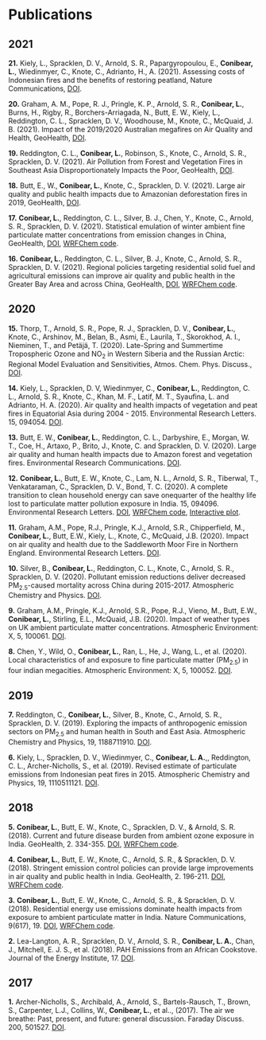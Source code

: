 # Publications

## 2021

**21\.** Kiely, L., Spracklen, D. V., Arnold, S. R., Papargyropoulou, E., **Conibear, L.**, Wiedinmyer, C., Knote, C., Adrianto, H., A. (2021). Assessing costs of Indonesian fires and the benefits of restoring peatland, Nature Communications, [DOI](https://doi.org/10.1038/s41467-021-27353-x).  

**20\.** Graham, A. M., Pope, R. J., Pringle, K. P., Arnold, S. R., **Conibear, L.**, Burns, H., Rigby, R., Borchers-Arriagada, N., Butt, E. W., Kiely, L., Reddington, C. L., Spracklen, D. V., Woodhouse, M., Knote, C., McQuaid, J. B. (2021). Impact of the 2019/2020 Australian megafires on Air Quality and Health, GeoHealth, [DOI](https://doi.org/10.1029/2021GH000454).  

**19\.** Reddington, C. L., **Conibear, L.**, Robinson, S., Knote, C., Arnold, S. R., Spracklen, D. V. (2021). Air Pollution from Forest and Vegetation Fires in Southeast Asia Disproportionately Impacts the Poor, GeoHealth, [DOI](https://doi.org/10.1029/2021GH000418).  

**18\.** Butt, E., W., **Conibear, L.**, Knote, C., Spracklen, D. V. (2021). Large air quality and public health impacts due to Amazonian deforestation fires in 2019, GeoHealth, [DOI](https://doi.org/10.1029/2021GH000429).  

**17\.** **Conibear, L.**, Reddington, C. L., Silver, B. J., Chen, Y., Knote, C., Arnold, S. R., Spracklen, D. V. (2021). Statistical emulation of winter ambient fine particulate matter concentrations from emission changes in China, GeoHealth, [DOI](https://doi.org/10.1029/2021GH000391), [WRFChem code](https://github.com/lukeconibear/papers_wrfotron/tree/master/WRFotron2.0_Conibear_2021_Geohealth_emulator).  

**16\.** **Conibear, L.**, Reddington, C. L., Silver, B. J., Knote, C., Arnold, S. R., Spracklen, D. V. (2021). Regional policies targeting residential solid fuel and agricultural emissions can improve air quality and public health in the Greater Bay Area and across China, GeoHealth, [DOI](https://doi.org/10.1029/2020GH000341), [WRFChem code](https://github.com/lukeconibear/papers_wrfotron/tree/master/WRFotron2.0_Conibear_2021_Geohealth_policies).  

## 2020

**15\.** Thorp, T., Arnold, S. R., Pope, R. J., Spracklen, D. V., **Conibear, L.**, Knote, C., Arshinov, M., Belan, B., Asmi, E., Laurila, T., Skorokhod, A. I., Nieminen, T., and Petäjä, T. (2020). Late-Spring and Summertime Tropospheric Ozone and NO<sub>2</sub> in Western Siberia and the Russian Arctic: Regional Model Evaluation and Sensitivities, Atmos. Chem. Phys. Discuss., [DOI](https://doi.org/10.5194/acp-2020-426).  

**14\.** Kiely, L., Spracklen, D. V, Wiedinmyer, C., **Conibear, L.**, Reddington, C. L., Arnold, S. R., Knote, C., Khan, M. F., Latif, M. T., Syaufina, L. and Adrianto, H. A. (2020). Air quality and health impacts of vegetation and peat fires in Equatorial Asia during 2004 - 2015. Environmental Research Letters. 15, 094054. [DOI](https://doi.org/10.1088/1748-9326/ab9a6c).  

**13\.** Butt, E. W., **Conibear, L.**, Reddington, C. L., Darbyshire, E., Morgan, W. T., Coe, H., Artaxo, P., Brito, J., Knote, C. and Spracklen, D. V. (2020). Large air quality and human health impacts due to Amazon forest and vegetation fires. Environmental Research Communications. [DOI](https://doi.org/10.1088/2515-7620/abb0db).  

**12\.** **Conibear, L.**, Butt, E. W., Knote, C., Lam, N. L., Arnold, S. R., Tiberwal, T., Venkataraman, C., Spracklen, D. V., Bond, T. C. (2020). A complete transition to clean household energy can save onequarter of the healthy life lost to particulate matter pollution exposure in India. 15, 094096. Environmental Research Letters. [DOI](https://doi.org/10.1088/1748-9326/ab8e8a), [WRFChem code](https://github.com/lukeconibear/papers_wrfotron/tree/master/WRFotron2.0_Conibear_2020_EnvironmentalResearchLetters), [Interactive plot](https://www.lukeconibear.com/plot_india_solid_fuel.html).  

**11\.** Graham, A.M., Pope, R.J., Pringle, K.J., Arnold, S.R., Chipperfield, M., **Conibear, L.**, Butt, E.W., Kiely, L., Knote, C., McQuaid, J.B. (2020). Impact on air quality and health due to the Saddleworth Moor Fire in Northern England. Environmental Research Letters. [DOI](https://doi.org/10.1088/1748-9326/ab8496).  

**10\.** Silver, B., **Conibear, L.**, Reddington, C. L., Knote, C., Arnold, S. R., Spracklen, D. V. (2020). Pollutant emission reductions deliver decreased PM<sub>2.5</sub>-caused mortality across China during 2015-2017. Atmospheric Chemistry and Physics. [DOI](https://doi.org/10.5194/acp-2019-1141).  

**9\.** Graham, A.M., Pringle, K.J., Arnold, S.R., Pope, R.J., Vieno, M., Butt, E.W., **Conibear, L.**, Stirling, E.L., McQuaid, J.B. (2020). Impact of weather types on UK ambient particulate matter concentrations. Atmospheric Environment: X, 5, 100061. [DOI](https://doi.org/10.1016/j.aeaoa.2019.100061).  

**8\.** Chen, Y., Wild, O., **Conibear, L.**, Ran, L., He, J., Wang, L., et al. (2020). Local characteristics of and exposure to fine particulate matter (PM<sub>2.5</sub>) in four indian megacities. Atmospheric Environment: X, 5, 100052. [DOI](https://doi.org/10.1016/j.aeaoa.2019.100052).  

## 2019

**7\.** Reddington, C., **Conibear, L.**, Silver, B., Knote, C., Arnold, S. R., Spracklen, D. V. (2019). Exploring the impacts of anthropogenic emission sectors on PM<sub>2.5</sub> and human health in South and East Asia. Atmospheric Chemistry and Physics, 19, 1188711910. [DOI](https://doi.org/10.5194/acp-19-11887-2019).  

**6\.** Kiely, L., Spracklen, D. V., Wiedinmyer, C., **Conibear, L. A.**,, Reddington, C. L., Archer-Nicholls, S., et al. (2019). Revised estimate of particulate emissions from Indonesian peat fires in 2015. Atmospheric Chemistry and Physics, 19, 1110511121. [DOI](https://doi.org/10.5194/acp-19-11105-2019).  

## 2018

**5\.** **Conibear, L.**, Butt, E. W., Knote, C., Spracklen, D. V., & Arnold, S. R. (2018). Current and future disease burden from ambient ozone exposure in India. GeoHealth, 2. 334-355. [DOI](https://doi.org/10.1029/2018GH000168), [WRFChem code](https://github.com/lukeconibear/papers_wrfotron/tree/master/WRFotron0.0_Conibear_2018_Geohealth).  

**4\.** **Conibear, L.**, Butt, E. W., Knote, C., Arnold, S. R., & Spracklen, D. V. (2018). Stringent emission control policies can provide large improvements in air quality and public health in India. GeoHealth, 2. 196-211. [DOI](https://doi.org/10.1029/2018GH000139), [WRFChem code](https://github.com/lukeconibear/papers_wrfotron/tree/master/WRFotron0.0_Conibear_2018_Geohealth).  

**3\.** **Conibear, L.**, Butt, E. W., Knote, C., Arnold, S. R., & Spracklen, D. V. (2018). Residential energy use emissions dominate health impacts from exposure to ambient particulate matter in India. Nature Communications, 9(617), 19. [DOI](https://doi.org/10.1038/s41467-018-02986-7), [WRFChem code](https://github.com/lukeconibear/papers_wrfotron/tree/master/WRFotron0.0_Conibear_2018_NatureCommunications).  

**2\.** Lea-Langton, A. R., Spracklen, D. V., Arnold, S. R., **Conibear, L. A.**, Chan, J., Mitchell, E. J. S., et al. (2018). PAH Emissions from an African Cookstove. Journal of the Energy Institute, 17. [DOI](https://doi.org/10.1016/j.joei.2018.03.014).  

## 2017

**1\.** Archer-Nicholls, S., Archibald, A., Arnold, S., Bartels-Rausch, T., Brown, S., Carpenter, L.J., Collins, W., **Conibear, L.**, et al.., (2017). The air we breathe: Past, present, and future: general discussion. Faraday Discuss. 200, 501527. [DOI](https://doi.org/10.1039/C7FD90040F).  
